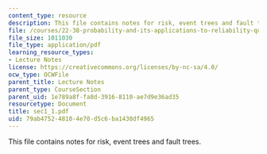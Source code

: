 ```yaml
---
content_type: resource
description: This file contains notes for risk, event trees and fault trees.
file: /courses/22-38-probability-and-its-applications-to-reliability-quality-control-and-risk-assessment-fall-2005/79ab475248104e70d5c6ba1430df4965_sec1_1.pdf
file_size: 1011030
file_type: application/pdf
learning_resource_types:
- Lecture Notes
license: https://creativecommons.org/licenses/by-nc-sa/4.0/
ocw_type: OCWFile
parent_title: Lecture Notes
parent_type: CourseSection
parent_uid: 1e789a8f-fa8d-3916-8110-ae7d9e36ad35
resourcetype: Document
title: sec1_1.pdf
uid: 79ab4752-4810-4e70-d5c6-ba1430df4965
---
```

This file contains notes for risk, event trees and fault trees.